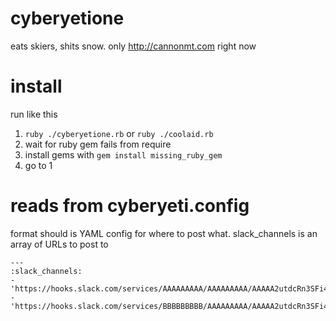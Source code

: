 # cyberyetione
eats skiers, shits snow. only http://cannonmt.com right now

# install
run like this
1. `ruby ./cyberyetione.rb` or `ruby ./coolaid.rb`
2. wait for ruby gem fails from require
3. install gems with `gem install missing_ruby_gem`
4. go to 1

# reads from cyberyeti.config
format should is YAML config for where to post what.
slack_channels is an array of URLs to post to
```
---
:slack_channels:
- 'https://hooks.slack.com/services/AAAAAAAAA/AAAAAAAAA/AAAAA2utdcRn3SFi4RyLeKLY'
- 'https://hooks.slack.com/services/BBBBBBBBB/AAAAAAAAA/AAAAA2utdcRn3SFi4RyLeKLY'
```
